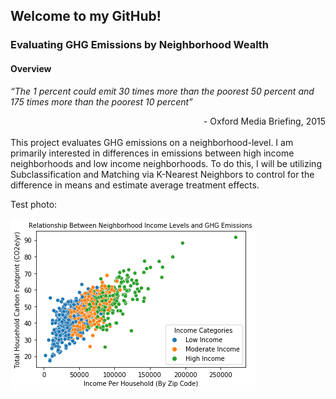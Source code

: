## Welcome to my GitHub!

### Evaluating GHG Emissions by Neighborhood Wealth
#### Overview
*“The 1 percent could emit 30 times more than the poorest 50 percent and 175 times more than the poorest 10 percent”*
<div dir = "rtl">
Oxford Media Briefing, 2015 -
<div dir = "auto">
<br>
This project evaluates GHG emissions on a neighborhood-level. I am primarily interested in differences in emissions between high income neighborhoods and low income neighborhoods. To do this, I will be utilizing Subclassification and Matching via K-Nearest Neighbors to control for the difference in means and estimate average treatment effects.

  
Test photo:

![alt text](https://github.com/bcookn/bcookn.github.io/blob/main/Figure_1.png)
